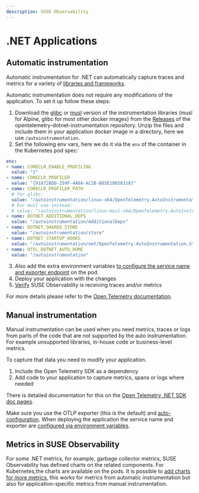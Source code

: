 ```yaml
---
description: SUSE Observability
---
```


# .NET Applications

## Automatic instrumentation

Automatic instrumentation for .NET can automatically capture traces and metrics for a variety of [libraries and frameworks](https://github.com/open-telemetry/opentelemetry-dotnet-instrumentation/blob/main/docs/internal/instrumentation-libraries.md).

Automatic instrumentation does not require any modifications of the application. To set it up follow these steps:

1. Download the [glibc](https://github.com/open-telemetry/opentelemetry-dotnet-instrumentation/releases/latest/download/opentelemetry-dotnet-instrumentation-linux-glibc.zip) or [musl](https://github.com/open-telemetry/opentelemetry-dotnet-instrumentation/releases/latest/download/opentelemetry-dotnet-instrumentation-linux-musl.zip) version of the instrumentation libraries (musl for Alpine, glibc for most other docker images) from the [Releases](https://github.com/open-telemetry/opentelemetry-java-instrumentation/releases) of the opentelemetry-dotnet-instrumentation repository. Unzip the files and include them in your application docker image in a directory, here we use `/autoinstrumentation`.
2. Set the following env vars, here we do it via the `env` of the container in the Kubernetes pod spec:
```yaml
env: 
- name: CORECLR_ENABLE_PROFILING
  value: "1"
- name: CORECLR_PROFILER
  value: "{918728DD-259F-4A6A-AC2B-B85E1B658318}"
- name: CORECLR_PROFILER_PATH
  # for glibc:
  value: "/autoinstrumentation/linux-x64/OpenTelemetry.AutoInstrumentation.Native.so"
  # For musl use instead:
  # value: "/autoinstrumentation/linux-musl-x64/OpenTelemetry.AutoInstrumentation.Native.so"
- name: DOTNET_ADDITIONAL_DEPS
  value: "/autoinstrumentation/AdditionalDeps"
- name: DOTNET_SHARED_STORE
  value: "/autoinstrumentation/store"
- name: DOTNET_STARTUP_HOOKS
  value: "/autoinstrumentation/net/OpenTelemetry.AutoInstrumentation.StartupHook.dll"
- name: OTEL_DOTNET_AUTO_HOME
  value: "/autoinstrumentation"
```
3. Also add the extra environment variables [to configure the service name and exporter endpoint](./sdk-exporter-config.md) on the pod.
4. Deploy your application with the changes
5. [Verify](./verify.md) SUSE Observability is receiving traces and/or metrics

For more details please refer to the [Open Telemetry documentation](https://opentelemetry.io/docs/languages/java/automatic/). 

## Manual instrumentation

Manual instrumentation can be used when you need metrics, traces or logs from parts of the code that are not supported by the auto instrumentation. For example unsupported libraries, in-house code or business-level metrics. 

To capture that data you need to modify your application. 
1. Include the Open Telemetry SDK as a dependency
2. Add code to your application to capture metrics, spans or logs where needed

There is detailed documentation for this on the [Open Telemetry .NET SDK doc pages](https://opentelemetry.io/docs/languages/net/instrumentation/). 

Make sure you use the OTLP exporter (this is the default) and [auto-configuration](https://opentelemetry.io/docs/languages/java/instrumentation/#autoconfiguration). When deploying the application the service name and exporter are [configured via environment variables](./sdk-exporter-config.md).

## Metrics in SUSE Observability

For some .NET  metrics, for example, garbage collector metrics, SUSE Observability has defined charts on the related components. For Kubernetes,the charts are available on the pods. It is possible to [add charts for more metrics](/use/metrics/k8s-add-charts.md), this works for metrics from automatic instrumentation but also for application-specific metrics from manual instrumentation.
